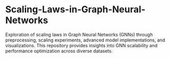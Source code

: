 # Scaling-Laws-in-Graph-Neural-Networks
Exploration of scaling laws in Graph Neural Networks (GNNs) through preprocessing, scaling experiments, advanced model implementations, and visualizations. This repository provides insights into GNN scalability and performance optimization across diverse datasets.
